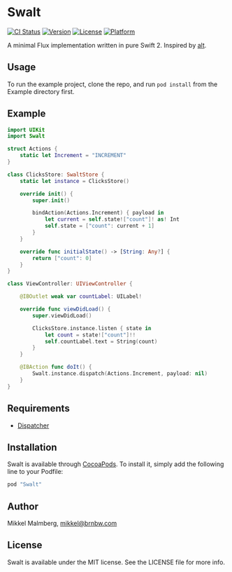 # Swalt

[![CI Status](http://img.shields.io/travis/mikker/Swalt.svg?style=flat)](https://travis-ci.org/mikker/Swalt)
[![Version](https://img.shields.io/cocoapods/v/Swalt.svg?style=flat)](http://cocoapods.org/pods/Swalt)
[![License](https://img.shields.io/cocoapods/l/Swalt.svg?style=flat)](http://cocoapods.org/pods/Swalt)
[![Platform](https://img.shields.io/cocoapods/p/Swalt.svg?style=flat)](http://cocoapods.org/pods/Swalt)

A minimal Flux implementation written in pure Swift 2. Inspired by [alt](/goatslacker/alt).

## Usage

To run the example project, clone the repo, and run `pod install` from the Example directory first.

## Example

```swift
import UIKit
import Swalt

struct Actions {
    static let Increment = "INCREMENT"
}

class ClicksStore: SwaltStore {
    static let instance = ClicksStore()

    override init() {
        super.init()

        bindAction(Actions.Increment) { payload in
            let current = self.state!["count"]! as! Int
            self.state = ["count": current + 1]
        }
    }

    override func initialState() -> [String: Any?] {
        return ["count": 0]
    }
}

class ViewController: UIViewController {

    @IBOutlet weak var countLabel: UILabel!

    override func viewDidLoad() {
        super.viewDidLoad()

        ClicksStore.instance.listen { state in
            let count = state!["count"]!!
            self.countLabel.text = String(count)
        }
    }

    @IBAction func doIt() {
        Swalt.instance.dispatch(Actions.Increment, payload: nil)
    }
}
```

## Requirements

* [Dispatcher](/mikker/Dispatcher)

## Installation

Swalt is available through [CocoaPods](http://cocoapods.org). To install
it, simply add the following line to your Podfile:

```ruby
pod "Swalt"
```

## Author

Mikkel Malmberg, mikkel@brnbw.com

## License

Swalt is available under the MIT license. See the LICENSE file for more info.
